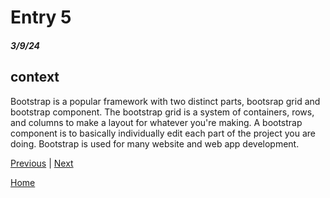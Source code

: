 # Entry 5
##### 3/9/24

## context
Bootstrap is a popular framework with two distinct parts, bootsrap grid and bootstrap component. The bootstrap grid is a system of containers, rows, and  columns to make a layout for whatever you're making. A bootstrap component is to basically individually edit each part of the project you are doing. Bootstrap is used for many website and web app development. 









[Previous](entry04.md) | [Next](entry06.md)

[Home](../README.md)

